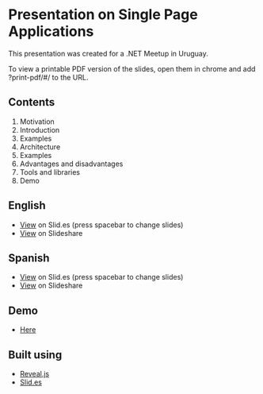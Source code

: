 Presentation on Single Page Applications
================

This presentation was created for a .NET Meetup in Uruguay. 

To view a printable PDF version of the slides, open them in chrome and add ?print-pdf/#/ to the URL.

Contents
---------
 1. Motivation
 2. Introduction
 3. Examples
 4. Architecture
 5. Examples
 6. Advantages and disadvantages
 7. Tools and libraries
 8. Demo

English
---------
- [View](http://slid.es/diegocard/single-page-applications-en) on Slid.es (press spacebar to change slides)
- [View](http://www.slideshare.net/dcslides/single-page-applications-english) on Slideshare

Spanish
---------
- [View](https://slid.es/diegocard/single-page-applications) on Slid.es (press spacebar to change slides)
- [View](http://www.slideshare.net/dcslides/spa-25806613) on Slideshare

Demo
---------
- [Here](https://github.com/diegocard/PluralsightSpaJumpStartFinal)

Built using
---------
- [Reveal.js](http://lab.hakim.se/reveal-js/)
- [Slid.es](http://www.slid.es/)

